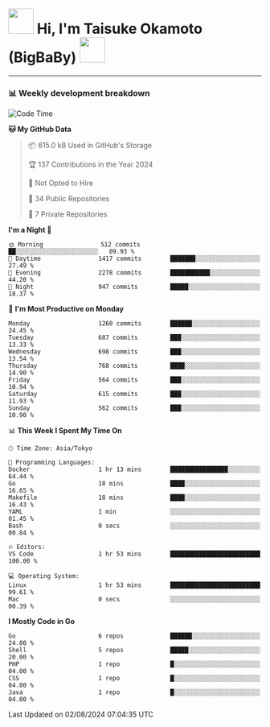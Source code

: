 <!-- Title -->
<h1>
    <img src="https://media.tenor.com/TlyRveJkgo4AAAAi/cloud-cloud-strife.gif" width="50"/> 
    Hi, I'm Taisuke Okamoto (BigBaBy) 
    <img src="https://media.tenor.com/TlyRveJkgo4AAAAi/cloud-cloud-strife.gif" width="50"/>
</h1>

---

<h3> 📊 Weekly development breakdown </h3>
<!-- waka-readme-stats -->

<!--START_SECTION:waka-->
![Code Time](http://img.shields.io/badge/Code%20Time-1%2C794%20hrs%209%20mins-blue)

**🐱 My GitHub Data** 

> 📦 615.0 kB Used in GitHub's Storage 
 > 
> 🏆 137 Contributions in the Year 2024
 > 
> 🚫 Not Opted to Hire
 > 
> 📜 34 Public Repositories 
 > 
> 🔑 7 Private Repositories 
 > 
**I'm a Night 🦉** 

```text
🌞 Morning                512 commits         ██░░░░░░░░░░░░░░░░░░░░░░░   09.93 % 
🌆 Daytime                1417 commits        ███████░░░░░░░░░░░░░░░░░░   27.49 % 
🌃 Evening                2278 commits        ███████████░░░░░░░░░░░░░░   44.20 % 
🌙 Night                  947 commits         █████░░░░░░░░░░░░░░░░░░░░   18.37 % 
```
📅 **I'm Most Productive on Monday** 

```text
Monday                   1260 commits        ██████░░░░░░░░░░░░░░░░░░░   24.45 % 
Tuesday                  687 commits         ███░░░░░░░░░░░░░░░░░░░░░░   13.33 % 
Wednesday                698 commits         ███░░░░░░░░░░░░░░░░░░░░░░   13.54 % 
Thursday                 768 commits         ████░░░░░░░░░░░░░░░░░░░░░   14.90 % 
Friday                   564 commits         ███░░░░░░░░░░░░░░░░░░░░░░   10.94 % 
Saturday                 615 commits         ███░░░░░░░░░░░░░░░░░░░░░░   11.93 % 
Sunday                   562 commits         ███░░░░░░░░░░░░░░░░░░░░░░   10.90 % 
```


📊 **This Week I Spent My Time On** 

```text
🕑︎ Time Zone: Asia/Tokyo

💬 Programming Languages: 
Docker                   1 hr 13 mins        ████████████████░░░░░░░░░   64.44 % 
Go                       18 mins             ████░░░░░░░░░░░░░░░░░░░░░   16.65 % 
Makefile                 18 mins             ████░░░░░░░░░░░░░░░░░░░░░   16.43 % 
YAML                     1 min               ░░░░░░░░░░░░░░░░░░░░░░░░░   01.45 % 
Bash                     0 secs              ░░░░░░░░░░░░░░░░░░░░░░░░░   00.84 % 

🔥 Editors: 
VS Code                  1 hr 53 mins        █████████████████████████   100.00 % 

💻 Operating System: 
Linux                    1 hr 53 mins        █████████████████████████   99.61 % 
Mac                      0 secs              ░░░░░░░░░░░░░░░░░░░░░░░░░   00.39 % 
```

**I Mostly Code in Go** 

```text
Go                       6 repos             ██████░░░░░░░░░░░░░░░░░░░   24.00 % 
Shell                    5 repos             █████░░░░░░░░░░░░░░░░░░░░   20.00 % 
PHP                      1 repo              █░░░░░░░░░░░░░░░░░░░░░░░░   04.00 % 
CSS                      1 repo              █░░░░░░░░░░░░░░░░░░░░░░░░   04.00 % 
Java                     1 repo              █░░░░░░░░░░░░░░░░░░░░░░░░   04.00 % 
```




 Last Updated on 02/08/2024 07:04:35 UTC
<!--END_SECTION:waka-->
